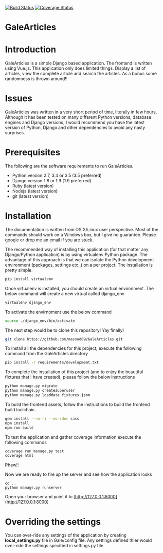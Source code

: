 [![Build Status](https://travis-ci.org/masood09/GaleArticles.svg?branch=master)](https://travis-ci.org/masood09/GaleArticles)
[![Coverage Status](https://coveralls.io/repos/github/masood09/GaleArticles/badge.svg?branch=master)](https://coveralls.io/github/masood09/GaleArticles?branch=master)

# GaleArticles

# Introduction

GaleArticles is a simple Django based application. The frontend is written using Vue.js. This application only does limited things. Display a list of articles, view the complete article and search the articles. As a bonus some randomness is thrown around!!

# Issues

GaleArticles was written in a very short period of time, literally in few hours. Although it has been tested on many different Python versions, database engines and Django versions, I would recommend you have the latest version of Python, Django and other dependencies to avoid any nasty surprises.

# Prerequisites

The following are the software requirements to run GaleArticles.

* Python version 2.7, 3.4 or 3.5 (3.5 preferred)
* Django version 1.8 or 1.9 (1.9 preferred)
* Ruby (latest version)
* Nodejs (latest version)
* git (latest version)

# Installation

The documentation is written from OS X/Linux user perspective. Most of the commands should work on a Windows box, but I give no guarantee. Please google or drop me an email if you are stuck.

The recommended way of installing this application (for that matter any Django/Python application) is by using virtualenv Python package. The advantage of this approach is that we can isolate the Python development environment (packages, settings etc.,) on a per project. The installation is pretty simple.

```bash
pip install virtualenv
```

Once virtualenv is installed, you should create an virtual environment. The below command will create a new virtual called django_env

 ```bash
 virtualenv django_env
 ```

 To activate the envirnoment use the below command

 ```bash
 source ./django_env/bin/activate
 ```

The next step would be to clone this repository! Yay finally!

```bash
git clone https://github.com/masood09/GaleArticles.git
```

To install all the dependencies for this project, execute the following command from the GaleArticles directory

```bash
pip install -r requirements/development.txt
```

To complete the installation of this project (and to enjoy the beautiful fixtures that I have created), please follow the below instructions

```bash
python manage.py migrate
python manage.py createsuperuser
python manage.py loaddata fixtures.json
```

To build the frontend assets, follow the instructions to build the frontend build toolchain.

```bash
gem install --no-ri --no-rdoc sass
npm install
npm run build
```

To test the application and gather coverage information execute the following commands

```bash
coverage run manage.py test
coverage html
```

Phew!!

Now we are ready to fire up the server and see how the application looks

```
cd ..
python manage.py runserver
```

Open your browser and point it to [http://127.0.0.1:8000](http://127.0.0.1:8000)


# Overriding the settings

You can over-ride any settings of the application by creating **local_settings.py** file in Gale/config file. Any settings defined thier would over-ride the settings specified in settings.py file.
